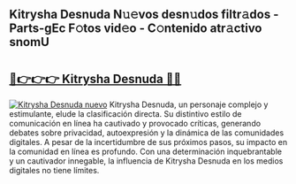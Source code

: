 ## Kitrysha Desnuda N𝚞𝚎vos desn𝚞dos filtr𝚊dos - Parts-gEc F𝚘tos vid𝚎o - C𝚘ntenido atr𝚊ctivo snomU

# <h2><a href="http://mbc7bwr.tromn.icu/?c=Kitrysha+Desnuda">🔗👉👉👉 Kitrysha Desnuda 🔗🔗</a></h2>

[![Kitrysha Desnuda nuevo](https://i.imgur.com/pEAQMta.gif)](http://mbc7bwr.tromn.icu/?c=Kitrysha+Desnuda)
Kitrysha Desnuda, un personaje complejo y estimulante, elude la clasificación directa. Su distintivo estilo de comunicación en línea ha cautivado y provocado críticas, generando debates sobre privacidad, autoexpresión y la dinámica de las comunidades digitales. A pesar de la incertidumbre de sus próximos pasos, su impacto en la comunidad en línea es profundo. Con una determinación inquebrantable y un cautivador innegable, la influencia de Kitrysha Desnuda en los medios digitales no tiene límites.
